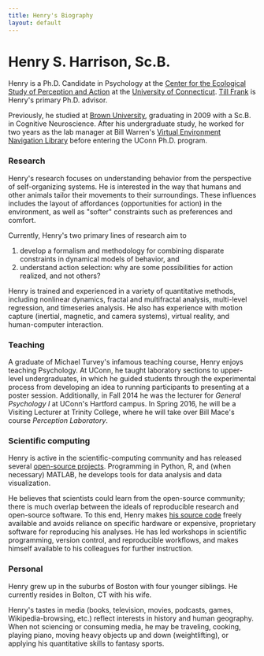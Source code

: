 ```yaml
---
title: Henry's Biography
layout: default
---
```


# Henry S. Harrison, Sc.B.

Henry is a Ph.D. Candidate in Psychology at the [Center for the Ecological Study of Perception and Action](http://ione.psy.uconn.edu/) at the [University of Connecticut](http://www.psychology.uconn.edu/).
[Till Frank](http://homepages.uconn.edu/~tif07001/index.html) is Henry's primary Ph.D. advisor.

Previously, he studied at [Brown University](http://www.brown.edu/Departments/CLPS/), graduating in 2009 with a Sc.B. in Cognitive Neuroscience.
After his undergraduate study, he worked for two years as the lab manager at Bill Warren's [Virtual Environment Navigation Library](http://www.cog.brown.edu/research/ven_lab/) before entering the UConn Ph.D. program.

### Research
Henry's research focuses on understanding behavior from the perspective of self-organizing systems.
He is interested in the way that humans and other animals tailor their movements to their surroundings.
These influences includes the layout of affordances (opportunities for action) in the environment, as well as "softer" constraints such as preferences and comfort.

Currently, Henry's two primary lines of research aim to

1. develop a formalism and methodology for combining disparate constraints in dynamical models of behavior, and
2. understand action selection: why are some possibilities for action realized, and not others?

Henry is trained and experienced in a variety of quantitative methods, including nonlinear dynamics, fractal and multifractal analysis, multi-level regression, and timeseries analysis.
He also has experience with motion capture (inertial, magnetic, and camera systems), virtual reality, and human-computer interaction.

### Teaching
A graduate of Michael Turvey's infamous teaching course, Henry enjoys teaching Psychology.
At UConn, he taught laboratory sections to upper-level undergraduates, in which he guided students through the experimental process from developing an idea to running participants to presenting at a poster session.
Additionally, in Fall 2014 he was the lecturer for *General Psychology I* at UConn's Hartford campus.
In Spring 2016, he will be a Visiting Lecturer at Trinity College, where he will take over Bill Mace's course *Perception Laboratory*.

### Scientific computing
Henry is active in the scientific-computing community and has released several [open-source projects](open-source).
Programming in Python, R, and (when necessary) MATLAB, he develops tools for data analysis and data visualization.

He believes that scientists could learn from the open-source community; there is much overlap between the ideals of reproducible research and open-source software.
To this end, Henry makes [his source code](https://github.com/hsharrison) freely available and avoids reliance on specific hardware or expensive, proprietary software for reproducing his analyses.
He has led workshops in scientific programming, version control, and reproducible workflows, and makes himself available to his colleagues for further instruction.

### Personal
Henry grew up in the suburbs of Boston with four younger siblings.
He currently resides in Bolton, CT with his wife.

Henry's tastes in media (books, television, movies, podcasts, games, Wikipedia-browsing, etc.) reflect interests in history and human geography.
When not sciencing or consuming media, he may be traveling, cooking, playing piano, moving heavy objects up and down (weightlifting), or applying his quantitative skills to fantasy sports.

